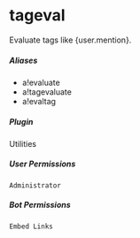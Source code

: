 # tageval 

Evaluate tags like {user.mention}.
			

##### Aliases

* a!evaluate
* a!tagevaluate
* a!evaltag


##### Plugin
Utilities


##### User Permissions
`Administrator`


##### Bot Permissions
`Embed Links`